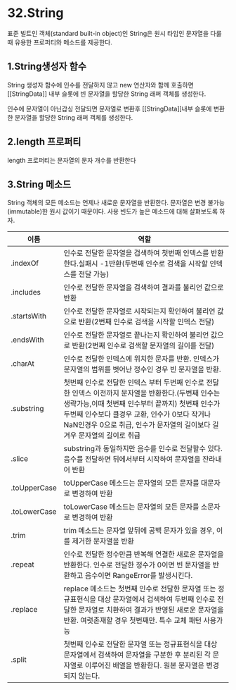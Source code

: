 # 32.String

표준 빌트인 객체(standard built-in object)인 String은 원시 타입인 문자열을 다룰 때 유용한 프로퍼티와 메소드를 제공한다.

## 1.String생성자 함수

String 생성자 함수에 인수를 전달하지 않고 new 연산자와 함께 호출하면 [[StringData]] 내부 슬롯에 빈 문자열을 할당한 String 래퍼 객체를 생성한다.

인수에 문자열이 아닌갑싱 전달되면 문자열로 변환후 [[StringData]]내부 슬롯에 변환한 문자열을 할당한 String 래퍼 객체를 생성한다.

## 2.length 프로퍼티

length 프로퍼티는 문자열의 문자 개수를 반환한다

## 3.String 메소드

String 객체의 모든 메소드는 언제나 새로운 문자열을 반환한다. 문자열은 변경 불가능(immutable)한 원시 값이기 때문이다. 사용 빈도가 높은 메소드에 대해 살펴보도록 하자.

| 이름         | 역할                                                         |
| ------------ | ------------------------------------------------------------ |
| .indexOf     | 인수로 전달한 문자열을 검색하여 첫번째 인덱스를 반환한다.실패시 -1반환(두번째 인수로 검색을 시작할 인덱스를 전달 가능) |
| .includes    | 인수로 전달한 문자열을 검색하여 결과를 불리언 값으로 반환    |
| .startsWith  | 인수로 전달한 문자열로 시작되는지 확인하여 불리언 값으로 반환(2번째 인수로 검색을 시작할 인덱스 전달) |
| .endsWith    | 인수로 전달한 문자열로 끝나는지 확인하여 불리언 값으로 반환(2번째 인수로 검색할 문자열의 길이를 전달) |
| .charAt      | 인수로 전달한 인덱스에 위치한 문자를 반환. 인덱스가 문자열의 범위를 벗어난 정수인 경우 빈 문자열을 반환. |
| .substring   | 첫번째 인수로 전달한 인덱스 부터 두번째 인수로 전달한 인덱스 이전까지 문자열을 반환한다.(두번째 인수는 생략가능,이때 첫번째 인수부터 끝까지) 첫번째 인수가 두번째 인수보다 클경우 교환, 인수가 0보다 작거나 NaN인경우 0으로 취급, 인수가 문자열의 길이보다 길겨우 문자열의 길이로 취급 |
| .slice       | substring과 동일하지만 음수를 인수로 전달할수 있다. 음수를 전달하면 뒤에서부터 시작하여 문자열을 잔라내어 반환 |
| .toUpperCase | toUpperCase 메소드는 문자열의 모든 문자를 대문자로 변경하여 반환 |
| .toLowerCase | toLowerCase 메소드는 문자열의 모든 문자를 소문자로 변경하여 반환 |
| .trim        | trim 메소드는 문자열 앞뒤에 공백 문자가 있을 경우, 이를 제거한 문자열을 반환 |
| .repeat      | 인수로 전달한 정수만큼 반복해 연결한 새로운 문자열을 반환한다. 인수로 전달한 정수가 0이면 빈 문자열을 반환하고 음수이면 RangeError를 발생시킨다. |
| .replace     | replace 메소드는 첫번째 인수로 전달한 문자열 또는 정규표현식을 대상 문자열에서 검색하여 두번째 인수로 전달한 문자열로 치환하여 결과가 반영된 새로운 문자열을 반환. 여럿존재할 경우 첫번째만. 특수 교체 패턴 사용가능 |
| .split       | 첫번째 인수로 전달한 문자열 또는 정규표현식을 대상 문자열에서 검색하여 문자열을 구분한 후 분리된 각 문자열로 이루어진 배열을 반환한다. 원본 문자열은 변경되지 않는다. |